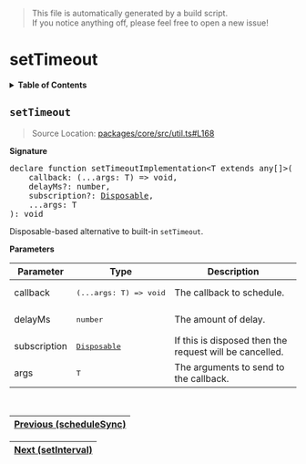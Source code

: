 > This file is automatically generated by a build script.<br>If you notice anything off, please feel free to open a new issue!

# setTimeout

<details><summary><b>Table of Contents</b></summary>

1. [<code>setTimeout</code>](#setTimeout)</details>

## <a name="setTimeout"></a><code>setTimeout</code>

> Source Location: [packages\/core\/src\/util.ts#L168](..\/..\/packages\/core\/src\/util.ts#L168)

<b>Signature</b>

<pre>declare function setTimeoutImplementation&lt;T extends any[]&gt;(<br>    callback: (...args: T) =&gt; void,<br>    delayMs?: number,<br>    subscription?: <a href="../01-api-disposable/00-Disposable.md#Disposable-Interface">Disposable</a>,<br>    ...args: T<br>): void</pre>

Disposable-based alternative to built-in <code>setTimeout</code>.

<b>Parameters</b>

| Parameter | Type | Description |
| --- | --- | --- |
| callback | <pre lang="ts">(...args: T) =&gt; void</pre> | The callback to schedule. |
| delayMs | <pre lang="ts">number</pre> | The amount of delay. |
| subscription | <pre>[Disposable](../01-api-disposable/00-Disposable.md#Disposable-Interface)</pre> | If this is disposed then the request will be cancelled. |
| args | <pre lang="ts">T</pre> | The arguments to send to the callback. |
<br>

| [Previous \(scheduleSync\)](..\/06-api-schedule-functions\/09-scheduleSync.md#readme) |
| --- |

<div align="right">

| [Next \(setInterval\)](01-setInterval.md#readme) |
| --- |
</div>
